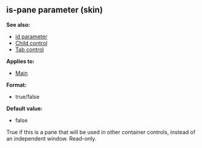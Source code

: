 ## is-pane parameter (skin)
**See also:**
*   [id parameter](/%7Bskin%7D/param/id)
*   [Child control](/%7Bskin%7D/control/child)
*   [Tab control](/%7Bskin%7D/control/tab)
<!-- -->
**Applies to:**
*   [Main](/%7Bskin%7D/control/main)
<!-- -->
**Format:**
*   true/false
<!-- -->
**Default value:**
*   false


True if this is a pane that will be used in other container
controls, instead of an independent window. Read-only.